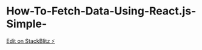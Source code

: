 # How-To-Fetch-Data-Using-React.js-Simple-

[Edit on StackBlitz ⚡️](https://stackblitz.com/edit/vitejs-vite-eidaz8)